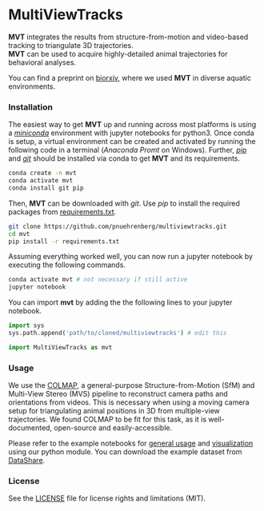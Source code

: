 # MultiViewTracks

**MVT** integrates the results from structure-from-motion and video-based tracking to triangulate 3D trajectories.  
**MVT** can be used to acquire highly-detailed animal trajectories for behavioral analyses.

You can find a preprint on [biorxiv](https://www.biorxiv.org/content/10.1101/571232v1), where we used **MVT** in diverse aquatic environments.

### Installation

The easiest way to get **MVT** up and running across most platforms is using a [*miniconda*](https://docs.conda.io/en/latest/miniconda.html) environment with jupyter notebooks for python3. Once conda is setup, a virtual environment can be created and activated by running the following code in a terminal (*Anaconda Promt* on Windows). Further, [*pip*](https://pypi.org/project/pip/) and [*git*](https://git-scm.com/) should be installed via conda to get **MVT** and its requirements.

```bash
conda create -n mvt
conda activate mvt
conda install git pip
```

Then, **MVT** can be downloaded with *git*. Use *pip* to install the required packages from [requirements.txt](requirements.txt).

```bash
git clone https://github.com/pnuehrenberg/multiviewtracks.git
cd mvt
pip install -r requirements.txt
```

Assuming everything worked well, you can now run a jupyter notebook by executing the following commands.

```bash
conda activate mvt # not necessary if still active
jupyter notebook
```

You can import **mvt** by adding the the following lines to your jupyter notebook.

```python
import sys
sys.path.append('path/to/cloned/multiviewtracks') # edit this

import MultiViewTracks as mvt
```

### Usage

We use the [COLMAP](https://colmap.github.io), a general-purpose Structure-from-Motion (SfM) and Multi-View Stereo (MVS) pipeline to reconstruct camera paths and orientations from videos. This is necessary when using a moving camera setup for triangulating animal positions in 3D from multiple-view trajectories. We found COLMAP to be fit for this task, as it is well-documented, open-source and easily-accessible.

Please refer to the example notebooks for [general usage](examples/scene.ipynb) and [visualization](examples/visualization.ipynb) using our python module. You can download the example dataset from [DataShare](https://datashare.mpcdf.mpg.de/s/WBi3T5Oh8QGjOQb).

### License

See the [LICENSE](LICENSE) file for license rights and limitations (MIT).
